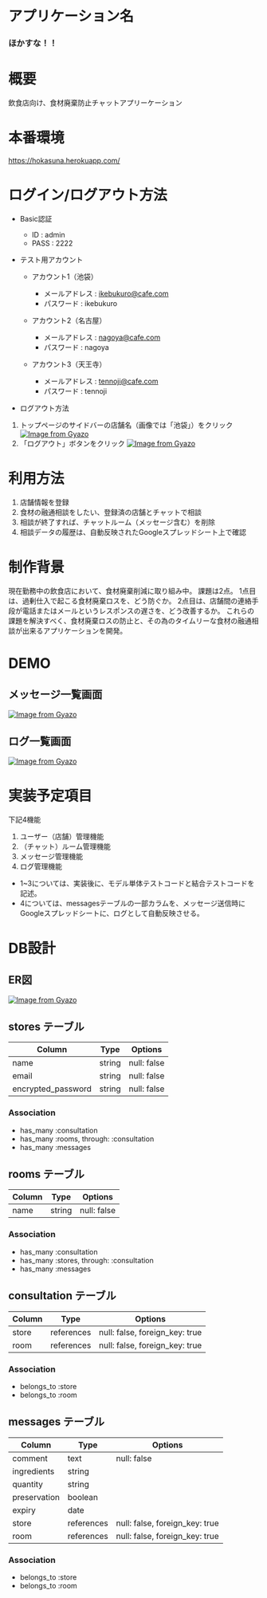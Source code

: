 # アプリケーション名

### ほかすな！！

# 概要
飲食店向け、食材廃棄防止チャットアプリーケーション

# 本番環境
https://hokasuna.herokuapp.com/

# ログイン/ログアウト方法
- Basic認証
  - ID : admin
  - PASS : 2222

- テスト用アカウント
  - アカウント1（池袋）
    - メールアドレス : ikebukuro@cafe.com
    - パスワード : ikebukuro

  - アカウント2（名古屋）
    - メールアドレス : nagoya@cafe.com
    - パスワード : nagoya

  - アカウント3（天王寺）
    - メールアドレス : tennoji@cafe.com
    - パスワード : tennoji

- ログアウト方法
1. トップページのサイドバーの店舗名（画像では「池袋」）をクリック
[![Image from Gyazo](https://i.gyazo.com/aa4570bd1ad2203c956e20e6c2d6e78c.png)](https://gyazo.com/aa4570bd1ad2203c956e20e6c2d6e78c)
2. 「ログアウト」ボタンをクリック
[![Image from Gyazo](https://i.gyazo.com/a1cb65713a4ef82fc6f0b85f750f605c.png)](https://gyazo.com/a1cb65713a4ef82fc6f0b85f750f605c)

# 利用方法
1. 店舗情報を登録
2. 食材の融通相談をしたい、登録済の店舗とチャットで相談
3. 相談が終了すれば、チャットルーム（メッセージ含む）を削除
4. 相談データの履歴は、自動反映されたGoogleスプレッドシート上で確認

# 制作背景
現在勤務中の飲食店において、食材廃棄削減に取り組み中。
課題は2点。
1点目は、過剰仕入で起こる食材廃棄ロスを、どう防ぐか。
2点目は、店舗間の連絡手段が電話またはメールというレスポンスの遅さを、どう改善するか。
これらの課題を解決すべく、食材廃棄ロスの防止と、その為のタイムリーな食材の融通相談が出来るアプリケーションを開発。

# DEMO

## メッセージ一覧画面
[![Image from Gyazo](https://i.gyazo.com/bf7777f44162d8f5cd6b02c57e8c4471.png)](https://gyazo.com/bf7777f44162d8f5cd6b02c57e8c4471)

## ログ一覧画面
[![Image from Gyazo](https://i.gyazo.com/7249f00d51e0c9a7dde3a571ac625f46.png)](https://gyazo.com/7249f00d51e0c9a7dde3a571ac625f46)

# 実装予定項目
下記4機能
  1. ユーザー（店舗）管理機能
  2. （チャット）ルーム管理機能
  3. メッセージ管理機能
  4. ログ管理機能

- 1~3については、実装後に、モデル単体テストコードと結合テストコードを記述。
- 4については、messagesテーブルの一部カラムを、メッセージ送信時にGoogleスプレッドシートに、ログとして自動反映させる。

# DB設計

## ER図
[![Image from Gyazo](https://i.gyazo.com/2a182cd475cefa8e008e37d6632e4787.png)](https://gyazo.com/2a182cd475cefa8e008e37d6632e4787)

## stores テーブル

| Column             | Type   | Options     |
| ------------------ | ------ | ----------- |
| name               | string | null: false |
| email              | string | null: false |
| encrypted_password | string | null: false |

### Association

- has_many :consultation
- has_many :rooms, through: :consultation
- has_many :messages

## rooms テーブル

| Column | Type   | Options     |
| ------ | ------ | ----------- |
| name   | string | null: false |

### Association

- has_many :consultation
- has_many :stores, through: :consultation
- has_many :messages

## consultation テーブル

| Column | Type       | Options                        |
| ------ | ---------- | ------------------------------ |
| store  | references | null: false, foreign_key: true |
| room   | references | null: false, foreign_key: true |

### Association

- belongs_to :store
- belongs_to :room

## messages テーブル

| Column       | Type       | Options                        |
| ------------ | ---------- | ------------------------------ |
| comment      | text       | null: false                    |
| ingredients  | string     |                                |
| quantity     | string     |                                |
| preservation | boolean    |                                |
| expiry       | date       |                                |
| store        | references | null: false, foreign_key: true |
| room         | references | null: false, foreign_key: true |

### Association

- belongs_to :store
- belongs_to :room

